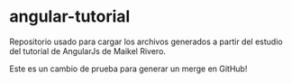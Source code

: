 # angular-tutorial
Repositorio usado para cargar los archivos generados a partir del estudio del tutorial de AngularJs de Maikel Rivero.

Este es un cambio de prueba para generar un merge en GitHub!
